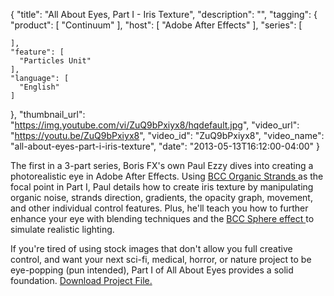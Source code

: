 {
  "title": "All About Eyes, Part I - Iris Texture",
  "description": "",
  "tagging": {
    "product": [
      "Continuum"
    ],
    "host": [
      "Adobe After Effects"
    ],
    "series": [

    ],
    "feature": [
      "Particles Unit"
    ],
    "language": [
      "English"
    ]
  },
  "thumbnail_url": "https://img.youtube.com/vi/ZuQ9bPxiyx8/hqdefault.jpg",
  "video_url": "https://youtu.be/ZuQ9bPxiyx8",
  "video_id": "ZuQ9bPxiyx8",
  "video_name": "all-about-eyes-part-i-iris-texture",
  "date": "2013-05-13T16:12:00-04:00"
}

The first in a 3-part series, Boris FX's own Paul Ezzy dives into creating a
photorealistic eye in Adobe After Effects. Using [ BCC Organic Strands
](/products/continuum-units/particles/) as the focal
point in Part I, Paul details how to create iris texture by manipulating
organic noise, strands direction, gradients, the opacity graph, movement, and
other individual control features. Plus, he'll teach you how to further
enhance your eye with blending techniques and the [ BCC Sphere effect
](/products/continuum-units/perspective/) to simulate
realistic lighting.

If you're tired of using stock images that don't allow you full creative
control, and want your next sci-fi, medical, horror, or nature project to be
eye-popping (pun intended), Part I of All About Eyes provides a solid
foundation. [ Download Project File. ](/training/free-presets-and-projects/)


